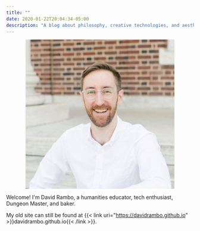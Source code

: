 ```yaml
---
title: ""
date: 2020-01-22T20:04:34-05:00
description: "A blog about philosophy, creative technologies, and aesthetics."
---
```

<figure>
    <img src="avatar.jpg" alt="David Rambo portrait by L'Amour Foto" style="max-width:400px;display:block;margin-left:auto;margin-right:auto;">
</figure>

Welcome! I'm David Rambo, a humanities educator, tech enthusiast, Dungeon Master, and baker.

My old site can still be found at {{< link uri="https://davidrambo.github.io" >}}davidrambo.github.io{{< /link >}}.